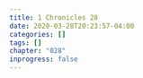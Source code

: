 ```yaml
---
title: 1 Chronicles 28
date: 2020-03-28T20:23:57-04:00
categories: []
tags: []
chapter: "028"
inprogress: false
---
```


